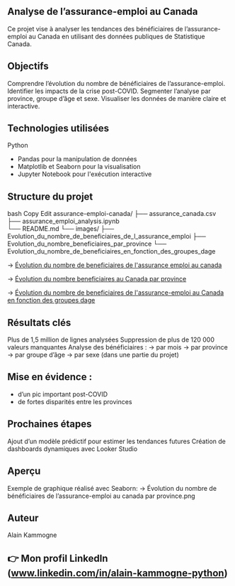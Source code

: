 
## Analyse de l’assurance-emploi au Canada
Ce projet vise à analyser les tendances des bénéficiaires de l’assurance-emploi au Canada en utilisant des données publiques de Statistique Canada.

## Objectifs
Comprendre l’évolution du nombre de bénéficiaires de l’assurance-emploi.
Identifier les impacts de la crise post-COVID.
Segmenter l’analyse par province, groupe d’âge et sexe.
Visualiser les données de manière claire et interactive.

## Technologies utilisées

Python
 - Pandas pour la manipulation de données
 - Matplotlib et Seaborn pour la visualisation
 - Jupyter Notebook pour l'exécution interactive

## Structure du projet
bash
Copy
Edit
assurance-emploi-canada/
├── assurance_canada.csv        
├── assurance_emploi_analysis.ipynb  
└── README.md
└── images/
    ├── Evolution_du_nombre_de_beneficiaires_de_l_assurance_emploi
    ├── Evolution_du_nombre_beneficiaires_par_province
    └── Evolution_du_nombre_de_beneficiaires_en_fonction_des_groupes_dage
    
-> [Évolution du nombre de beneficiaires de l'assurance emploi au canada](images/Evolution_du_nombre_de_beneficiaires_de_lassurance_emploi_au_canada.png)

-> [Évolution du nombre beneficiaires au Canada par province](Evolution_du_nbre_benef_au_canada_par_province.png)

-> [Évolution du nombre de beneficiaires de l'assurance-emploi au Canada en fonction des groupes dage](Evolution_du_nombre_de_beneficiaires_de_lassurance_emploi_au_Canada_en_fonction_des_groupes_dage.png) 

## Résultats clés
Plus de 1,5 million de lignes analysées
Suppression de plus de 120 000 valeurs manquantes
Analyse des bénéficiaires :
 -> par mois
 -> par province
 -> par groupe d’âge
 -> par sexe (dans une partie du projet)

## Mise en évidence :
 - d’un pic important post-COVID
 - de fortes disparités entre les provinces

## Prochaines étapes
Ajout d’un modèle prédictif pour estimer les tendances futures
Création de dashboards dynamiques avec Looker Studio

## Aperçu

Exemple de graphique réalisé avec Seaborn:
    -> Évolution du nombre de bénéficiaires de l’assurance-emploi au canada par province.png

## Auteur
Alain Kammogne

## 👉 Mon profil LinkedIn (www.linkedin.com/in/alain-kammogne-python)
